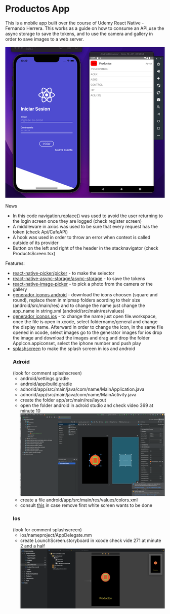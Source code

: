 # Productos App


This is a mobile app built over the course of Udemy React Native - Fernando Herrera. This works as a guide on how to consume an API,use the async storage to save the tokens, and to use the camera and gallery in order to save images to a web server.
\
\
![****](/screen-app.png)

News

- In this code navigation.replace() was used to avoid the user returning to the login screen once they are logged (check register screen)
- A middleware in axios was used to be sure that every request has the token (check Api/CafeAPi)
- A hook was used in order to throw an error when context is called outside of its provider
- Button on the left and right of the header in the stacknavigator (check ProductsScreen.tsx)


Features:

- [react-native-picker/picker](https://github.com/react-native-picker/picker) - to make the selector
- [react-native-async-storage/async-storage](https://www.npmjs.com/package/@react-native-async-storage/async-storage) - to save the tokens
- [react-native-image-picker](https://github.com/react-native-image-picker/react-native-image-picker) - to pick a photo from the camera or the gallery
- [generador iconos android](https://romannurik.github.io/AndroidAssetStudio/icons-launcher.html#foreground.type=clipart&foreground.clipart=android&foreground.space.trim=1&foreground.space.pad=0.25&foreColor=rgba(96%2C%20125%2C%20139%2C%200)&backColor=rgb(68%2C%20138%2C%20255)&crop=0&backgroundShape=square&effects=none&name=ic_launcher) - download the icons choosen (square and round), replace them in mipmap folders acording to their size (android/src/main/res) and to change the name just change the app_name in string.xml (android/src/main/res/values) 
- [generador iconos ios](https://www.appicon.co/) - to change the name just open file.workspace, once the file is open in xcode, select foldername/general and change the display name. Afterward in order to change the icon, in the same file opened in xcode, select images go to the generator images for ios drop the image and download the images and drag and drop the folder AppIcon.appiconset, select the iphone number and push play
- [splashscreen](https://github.com/crazycodeboy/react-native-splash-screen) to make the splash screen in ios and android
    ### Adroid 
    (look for comment splashscreen)
    - android/settings.gradle
    - android/app/build.gradle
    - adnorid/app/src/main/java/com/name/MainApplication.java
    - adnorid/app/src/main/java/com/name/MainActivity.java
    - create the folder app/src/main/res/layout
    - open the folder android in adroid studio and check video 369 at minute 10
    ![****](/android-studio.png)
    - create a file android/app/src/main/res/values/colors.xml
    - consult [this](https://stackoverflow.com/questions/30342933/blank-screen-comes-before-splash) in case remove first white screen wants to be done 
    ### Ios
    (look for comment splashscreen)
    - ios/nameproject/AppDelegate.mm
    - create LounchScreen.storyboard in xcode check vide 271 at minute 2 and a half 
    ![****](/xcode.png)
